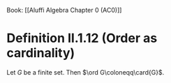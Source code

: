 Book: [[Aluffi Algebra Chapter 0 (AC0)]]
# Definition II.1.12 (Order as cardinality)
Let $G$ be a finite set.
Then $\ord G\coloneqq\card{G}$.